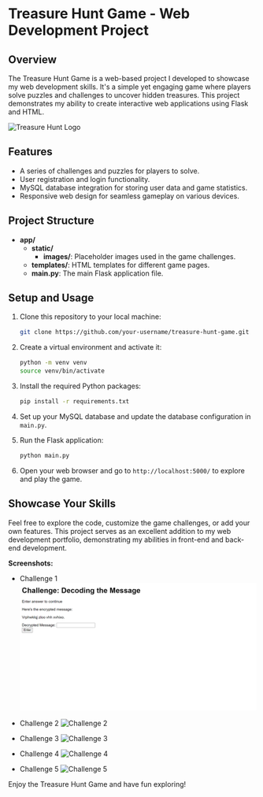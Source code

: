 # Treasure Hunt Game - Web Development Project

## Overview

The Treasure Hunt Game is a web-based project I developed to showcase my web development skills. It's a simple yet engaging game where players solve puzzles and challenges to uncover hidden treasures. This project demonstrates my ability to create interactive web applications using Flask and HTML.

![Treasure Hunt Logo]([images/treasure_hunt_logo.png](https://static.wikia.nocookie.net/mspaintadventures/images/2/2c/Defrosted_Frost_and_Frogs.png/revision/latest?cb=20121113170656))

## Features

- A series of challenges and puzzles for players to solve.
- User registration and login functionality.
- MySQL database integration for storing user data and game statistics.
- Responsive web design for seamless gameplay on various devices.

## Project Structure

- **app/**
  - **static/**
    - **images/**: Placeholder images used in the game challenges.
  - **templates/**: HTML templates for different game pages.
  - **main.py**: The main Flask application file.

## Setup and Usage

1. Clone this repository to your local machine:

   ```bash
   git clone https://github.com/your-username/treasure-hunt-game.git
   ```

2. Create a virtual environment and activate it:

   ```bash
   python -m venv venv
   source venv/bin/activate
   ```

3. Install the required Python packages:

   ```bash
   pip install -r requirements.txt
   ```

4. Set up your MySQL database and update the database configuration in `main.py`.

5. Run the Flask application:

   ```bash
   python main.py
   ```

6. Open your web browser and go to `http://localhost:5000/` to explore and play the game.

## Showcase Your Skills

Feel free to explore the code, customize the game challenges, or add your own features. This project serves as an excellent addition to my web development portfolio, demonstrating my abilities in front-end and back-end development.

**Screenshots:**

- Challenge 1
  ![Challenge 1](.idea/1.png)

- Challenge 2
  ![Challenge 2](images/challenge2.png)

- Challenge 3
  ![Challenge 3](images/challenge3.png)

- Challenge 4
  ![Challenge 4](images/challenge4.png)

- Challenge 5
  ![Challenge 5](images/challenge5.png)

Enjoy the Treasure Hunt Game and have fun exploring!
